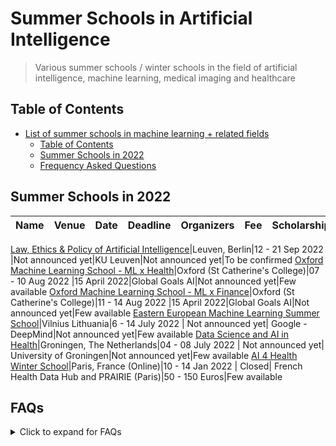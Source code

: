 # Summer Schools in Artificial Intelligence 
> Various summer schools / winter schools in the field of artificial intelligence, machine learning, medical imaging and healthcare

## Table of Contents

- [List of summer schools in machine learning + related fields](#list-of-summer-schools-in-machine-learning--related-fields)
  - [Table of Contents](#table-of-contents)
  - [Summer Schools in 2022](#Summer-Schools-in-2022)
  - [Frequency Asked Questions](#faqs)
​

## Summer Schools in 2022
Name | Venue | Date | Deadline | Organizers | Fee | Scholarship
------|--|---|---|--|-|-

[Law, Ethics & Policy of Artificial Intelligence](https://www.law.kuleuven.be/ai-summer-school)|Leuven, Berlin|12 - 21 Sep 2022 |Not announced yet|KU Leuven|Not announced yet|To be confirmed
[Oxford Machine Learning School - ML x Health](https://www.oxfordml.school/)|Oxford (St Catherine's College)|07 - 10 Aug 2022 |15 April 2022|Global Goals AI|Not announced yet|Few available
[Oxford Machine Learning School - ML x Finance](https://www.oxfordml.school/)|Oxford (St Catherine's College)|11 - 14 Aug 2022 |15 April 2022|Global Goals AI|Not announced yet|Few available
[Eastern European Machine Learning Summer School](https://www.eeml.eu/home)|Vilnius Lithuania|6 - 14 July 2022 | Not announced yet| Google - DeepMind|Not announced yet|Few available
[Data Science and AI in Health](hhttps://www.rug.nl/research/gradschool-medical-sciences/summer-schools/data-science-and-ai/)|Groningen, The Netherlands|04 - 08 July 2022 | Not announced yet| University of Groningen|Not announced yet|Few available
[AI 4 Health Winter School](https://ai4healthschool.org/)|Paris, France (Online)|10 - 14 Jan 2022 | Closed| French Health Data Hub and PRAIRIE (Paris)|50 - 150 Euros|Few available


## FAQs
<details>
      <summary>Click to expand for FAQs</summary>

> How can I contribute to the list?
- You may create a pull request
> What contents can I add?
- You may add summer school that you are organiaing/co-organizing or add any other related summer school that you wish to share with the community. 
> Do you provide funding/scholarships for the students?
- We are only providing a list of summer schools. The respective webpages may be visited to know more about any scholarship opportunities they may have. 

</details>
